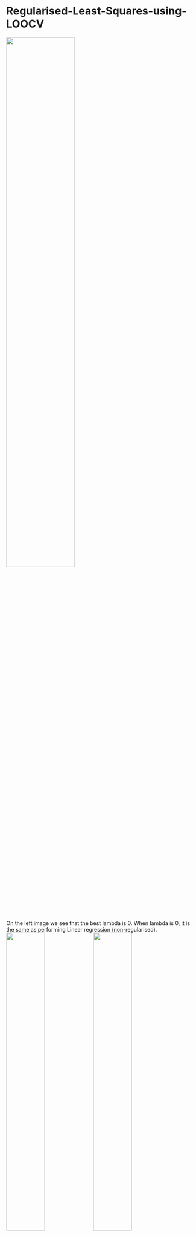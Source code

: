 # Regularised-Least-Squares-using-LOOCV
<img src="https://cloud.githubusercontent.com/assets/16852003/20930056/75a20946-bbcc-11e6-9ff1-2a9440c66c67.png" width="60%"></img>
</br>
On the left image we see that the best lambda is 0. When lambda is 0, it is the same as performing Linear regression (non-regularised).
</br>
<img src="https://cloud.githubusercontent.com/assets/16852003/20928079/739145a2-bbc4-11e6-803e-1e9abaefa288.png" width="45%"></img> <img src="https://cloud.githubusercontent.com/assets/16852003/20928082/73b1e4f6-bbc4-11e6-8e3b-bb7cd73e8d87.png" width="45%"></img> 
</br>
Two leftmost images show the various LOOCV loss for varying lambda. The right image shows the fitted fourth degree polynomial with three different lambda values (0.0001....) being the best.
</br>
<img src="https://cloud.githubusercontent.com/assets/16852003/20928080/73a4c744-bbc4-11e6-8b17-a3f431f8993b.png" width="30%"></img> <img src="https://cloud.githubusercontent.com/assets/16852003/20928081/73b17c50-bbc4-11e6-9289-4103762241d7.png" width="30%"></img> <img src="https://cloud.githubusercontent.com/assets/16852003/20928083/73b26462-bbc4-11e6-8a3c-ea6215cbb9f5.png" width="30%"></img> 
